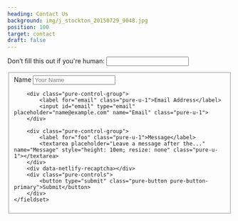 ```yaml
---
heading: Contact Us
background: img/j_stockton_20150729_9048.jpg
position: 100
target: contact
draft: false
---
```


<form class="pure-form pure-g" netlify-honeypot="bot-field" data-netlify="true" name="wedding-contact">
    <p class="hidden">
        <label>Don’t fill this out if you're human: <input name="bot-field"></label>
    </p>
    <fieldset  class="pure-u-1">
        <div class="pure-control-group">
            <label for="name" class="pure-u-1">Name</label>
            <input id="name" type="text" placeholder="Your Name" name="Name" class="pure-u-1">
        </div>

        <div class="pure-control-group">
            <label for="email" class="pure-u-1">Email Address</label>
            <input id="email" type="email" placeholder="name@example.com" name="Email" class="pure-u-1">
        </div>

        <div class="pure-control-group">
            <label for="foo" class="pure-u-1">Message</label>
            <textarea placeholder="Leave a message after the..." name="Message" style="height: 10em; resize: none" class="pure-u-1"></textarea>
        </div>
        <div data-netlify-recaptcha></div>
        <div class="pure-controls">
            <button type="submit" class="pure-button pure-button-primary">Submit</button>
        </div>
    </fieldset>

</form>
